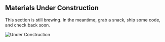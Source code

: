 ## Materials Under Construction

This section is still brewing. In the meantime, grab a snack, ship some code, and check back soon.

![Under Construction](https://i.imgur.com/QeM6NFH.jpeg)